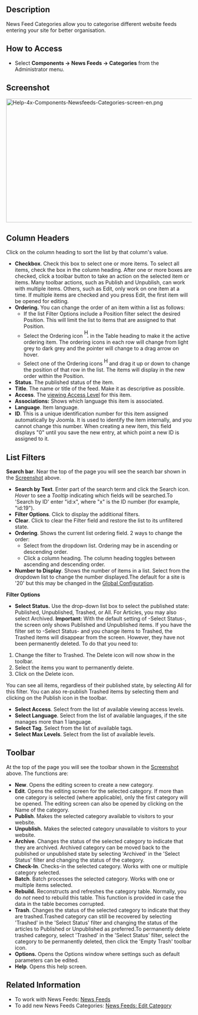 <!-- Filename: Help4.x:News_Feeds:_Categories / Display title: News Feeds: Categories -->

## Description

News Feed Categories allow you to categorise different website feeds
entering your site for better organisation.

## How to Access

- Select **Components **→** News Feeds **→** Categories** from the
  Administrator menu.

## Screenshot

<img
src="https://docs.joomla.org/images/5/5c/Help-4x-Components-Newsfeeds-Categories-screen-en.png"
decoding="async" data-file-width="800" data-file-height="336"
width="800" height="336"
alt="Help-4x-Components-Newsfeeds-Categories-screen-en.png" />

## Column Headers

Click on the column heading to sort the list by that column's value.

- **Checkbox**. Check this box to select one or more items. To select
  all items, check the box in the column heading. After one or more
  boxes are checked, click a toolbar button to take an action on the
  selected item or items. Many toolbar actions, such as Publish and
  Unpublish, can work with multiple items. Others, such as Edit, only
  work on one item at a time. If multiple items are checked and you
  press Edit, the first item will be opened for editing.
- **Ordering.** You can change the order of an item within a list as
  follows:
  - If the list Filter Options include a Position filter select the
    desired Position. This will limit the list to items that are
    assigned to that Position.
  - Select the Ordering icon <img
    src="https://docs.joomla.org/images/e/ee/Help30-Ordering-colheader-icon.png"
    decoding="async" data-file-width="12" data-file-height="23" width="12"
    height="23" alt="Help30-Ordering-colheader-icon.png" /> in the Table
    heading to make it the active ordering item. The ordering icons in
    each row will change from light grey to dark grey and the pointer
    will change to a drag arrow on hover.
  - Select one of the Ordering icons <img
    src="https://docs.joomla.org/images/8/87/Help30-Ordering-colheader-grab-bar-icon.png"
    decoding="async" data-file-width="10" data-file-height="21" width="10"
    height="21" alt="Help30-Ordering-colheader-grab-bar-icon.png" /> and
    drag it up or down to change the position of that row in the list.
    The items will display in the new order within the Position.
- **Status**. The published status of the item.
- **Title**. The name or title of the feed. Make it as descriptive as
  possible.
- **Access**. The [viewing Access
  Level](https://docs.joomla.org/Help4.x:Users:_Viewing_Access_Levels/en "Special:MyLanguage/Help4.x:Users: Viewing Access Levels/en")
  for this item.
- **Associations:** Shows which language this item is associated.
- **Language**. Item language.
- **ID**. This is a unique identification number for this item assigned
  automatically by Joomla. It is used to identify the item internally,
  and you cannot change this number. When creating a new item, this
  field displays "0" until you save the new entry, at which point a new
  ID is assigned to it.

## List Filters

**Search bar**. Near the top of the page you will see the search bar
shown in the [Screenshot](#screenshot) above.

- **Search by Text**. Enter part of the search term and click the Search
  icon. *Hover* to see a *Tooltip* indicating which fields will be
  searched.To 'Search by ID' enter "id:x", where "x" is the ID number
  (for example, "id:19").
- **Filter Options**. Click to display the additional filters.
- **Clear**. Click to clear the Filter field and restore the list to its
  unfiltered state.
- **Ordering**. Shows the current list ordering field. 2 ways to change
  the order:
  - Select from the dropdown list. Ordering may be in ascending or
    descending order.
  - Click a column heading. The column heading toggles between ascending
    and descending order.
- **Number to Display**. Shows the number of items in a list. Select
  from the dropdown list to change the number displayed.The default for
  a site is '20' but this may be changed in the [Global
  Configuration](https://docs.joomla.org/Help4.x:Site_Global_Configuration/en#defaultlistlimit "Special:MyLanguage/Help4.x:Site Global Configuration/en").

**Filter Options**

- **Select Status.** Use the drop-down list box to select the published
  state: Published, Unpublished, Trashed, or All. For Articles, you may
  also select Archived. **Important:** With the default setting of
  -Select Status-, the screen only shows Published and Unpublished
  items. If you have the filter set to -Select Status- and you change
  items to Trashed, the Trashed items will disappear from the screen.
  However, they have not been permanently deleted. To do that you need
  to:

1.  Change the filter to Trashed. The Delete icon will now show in the
    toolbar.
2.  Select the items you want to permanently delete.
3.  Click on the Delete icon.

You can see all items, regardless of their published state, by selecting
All for this filter. You can also re-publish Trashed items by selecting
them and clicking on the Publish icon in the toolbar.

- **Select Access**. Select from the list of available viewing access
  levels.
- **Select Language**. Select from the list of available languages, if
  the site manages more than 1 language.
- **Select Tag**. Select from the list of available tags.
- **Select Max Levels**. Select from the list of available levels.

## Toolbar

At the top of the page you will see the toolbar shown in the
[Screenshot](#Screenshot) above. The functions are:

- **New**. Opens the editing screen to create a new category.
- **Edit**. Opens the editing screen for the selected category. If more
  than one category is selected (where applicable), only the first
  category will be opened. The editing screen can also be opened by
  clicking on the Name of the category.
- **Publish**. Makes the selected category available to visitors to your
  website.
- **Unpublish.** Makes the selected category unavailable to visitors to
  your website.
- **Archive**. Changes the status of the selected category to indicate
  that they are archived. Archived category can be moved back to the
  published or unpublished state by selecting 'Archived' in the 'Select
  Status' filter and changing the status of the category.
- **Check-In**. Checks-in the selected category. Works with one or
  multiple category selected.
- **Batch**. Batch processes the selected category. Works with one or
  multiple items selected.
- **Rebuild.** Reconstructs and refreshes the category table. Normally,
  you do *not* need to rebuild this table. This function is provided in
  case the data in the table becomes corrupted.
- **Trash**. Changes the status of the selected category to indicate
  that they are trashed.Trashed category can still be recovered by
  selecting 'Trashed' in the 'Select Status' filter and changing the
  status of the articles to Published or Unpublished as preferred.To
  permanently delete trashed category, select 'Trashed' in the 'Select
  Status' filter, select the category to be permanently deleted, then
  click the 'Empty Trash' toolbar icon.
- **Options.** Opens the Options window where settings such as default
  parameters can be edited.
- **Help**. Opens this help screen.

## Related Information

- To work with News Feeds: [News
  Feeds](https://docs.joomla.org/Help4.x:News_Feeds "Help4.x:News Feeds")
- To add new News Feeds Categories: [News Feeds: Edit
  Category](https://docs.joomla.org/Help4.x:News_Feeds:_Edit_Category "Help4.x:News Feeds: Edit Category")
